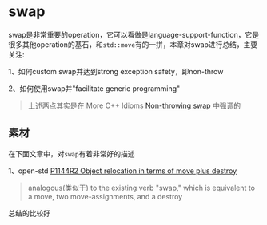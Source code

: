 # swap

swap是非常重要的operation，它可以看做是language-support-function，它是很多其他operation的基石，和`std::move`有的一拼，本章对swap进行总结，主要关注:

1、如何custom swap并达到strong exception safety，即non-throw

2、如何使用swap并"facilitate generic programming"

> 上述两点其实是在 More C++ Idioms [Non-throwing swap](https://en.wikibooks.org/wiki/More_C%2B%2B_Idioms/Non-throwing_swap) 中强调的

## 素材

在下面文章中，对`swap`有着非常好的描述

1、open-std [P1144R2 Object relocation in terms of move plus destroy](http://open-std.org/JTC1/SC22/WG21/docs/papers/2019/p1144r2.html)

> analogous(类似于) to the existing verb "swap," which is equivalent to a move, two move-assignments, and a destroy

总结的比较好
